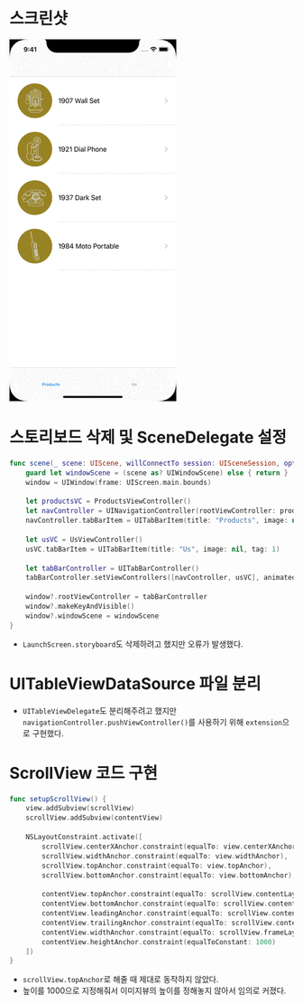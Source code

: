 # 스크린샷
![1](https://github.com/hhhan0315/Swift-30-Projects/blob/main/01_GoodAsOldPhones/1.gif)

# 스토리보드 삭제 및 SceneDelegate 설정
```swift
func scene(_ scene: UIScene, willConnectTo session: UISceneSession, options connectionOptions: UIScene.ConnectionOptions) {
    guard let windowScene = (scene as? UIWindowScene) else { return }
    window = UIWindow(frame: UIScreen.main.bounds)
        
    let productsVC = ProductsViewController()
    let navController = UINavigationController(rootViewController: productsVC)
    navController.tabBarItem = UITabBarItem(title: "Products", image: nil, tag: 0)
        
    let usVC = UsViewController()
    usVC.tabBarItem = UITabBarItem(title: "Us", image: nil, tag: 1)
        
    let tabBarController = UITabBarController()
    tabBarController.setViewControllers([navController, usVC], animated: false)
        
    window?.rootViewController = tabBarController
    window?.makeKeyAndVisible()
    window?.windowScene = windowScene
}
```
- `LaunchScreen.storyboard`도 삭제하려고 했지만 오류가 발생했다.

# UITableViewDataSource 파일 분리
- `UITableViewDelegate`도 분리해주려고 했지만 `navigationController.pushViewController()`를 사용하기 위해 `extension`으로 구현했다.

# ScrollView 코드 구현
```swift
func setupScrollView() {
    view.addSubview(scrollView)
    scrollView.addSubview(contentView)

    NSLayoutConstraint.activate([
        scrollView.centerXAnchor.constraint(equalTo: view.centerXAnchor),
        scrollView.widthAnchor.constraint(equalTo: view.widthAnchor),
        scrollView.topAnchor.constraint(equalTo: view.topAnchor),
        scrollView.bottomAnchor.constraint(equalTo: view.bottomAnchor),

        contentView.topAnchor.constraint(equalTo: scrollView.contentLayoutGuide.topAnchor),
        contentView.bottomAnchor.constraint(equalTo: scrollView.contentLayoutGuide.bottomAnchor),
        contentView.leadingAnchor.constraint(equalTo: scrollView.contentLayoutGuide.leadingAnchor),
        contentView.trailingAnchor.constraint(equalTo: scrollView.contentLayoutGuide.trailingAnchor),
        contentView.widthAnchor.constraint(equalTo: scrollView.frameLayoutGuide.widthAnchor),
        contentView.heightAnchor.constraint(equalToConstant: 1000)
    ])
}
```
- `scrollView.topAnchor`로 해줄 때 제대로 동작하지 않았다.
- 높이를 1000으로 지정해줘서 이미지뷰의 높이를 정해놓지 않아서 임의로 커졌다.
